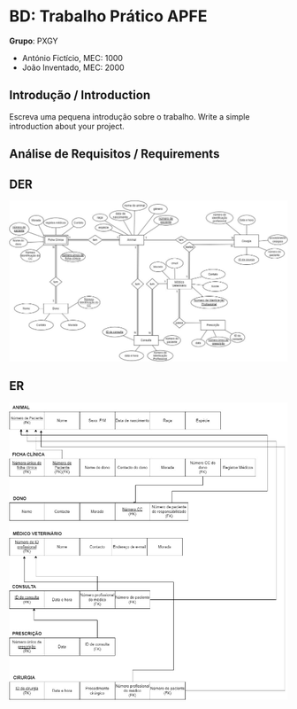 # BD: Trabalho Prático APFE

**Grupo**: PXGY
- António Fictício, MEC: 1000
- João Inventado, MEC: 2000

## Introdução / Introduction
 
Escreva uma pequena introdução sobre o trabalho.
Write a simple introduction about your project.

## ​Análise de Requisitos / Requirements


## DER


![DER Diagram!](der.jpg "AnImage")

## ER

![ER Diagram!](er.jpg "AnImage")